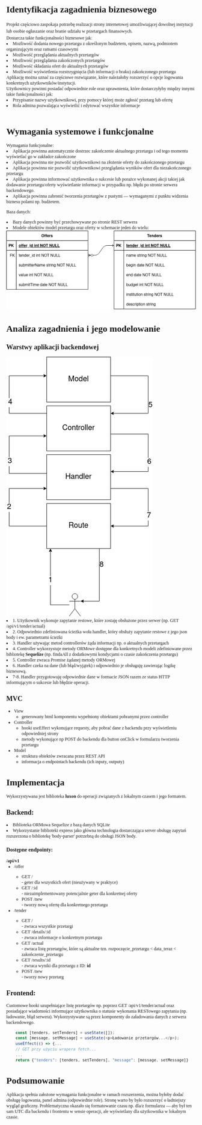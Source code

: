 <span style="font-size:12px;font-family: 'Times New Roman'">
<h1>Identyfikacja zagadnienia biznesowego</h1>
Projekt częściowo zaspokaja potrzebę realizacji strony internetowej umożliwiającej dowolnej instytucji lub osobie ogłaszanie oraz branie udziału w przetargach finansowych. <br>
Dostarcza takie funkcjonalności biznesowe jak:
<li> Możliwość dodania nowego przetargu z określonym budżetem, opisem, nazwą, podmiotem organizującym oraz ramami czasowymi
<li> Możliwość przeglądania aktualnych przetargów
<li> Możliwość przeglądania zakończonych przetargów
<li> Możliwość składania ofert do aktualnych przetargów
<li> Możliwość wyświetlenia rozstrzygnięcia (lub informacji o braku) zakończonego przetargu

<br>
Aplikację można uznać za częściowe rozwiązanie, które należałoby rozszerzyć o opcje logowania konkretnych użytkowników/instytucji.<br>
Użytkownicy powinni posiadać odpowiednie role oraz uprawnienia, które dostarczyłyby między innymi takie funkcjonalności jak:
<li> Przypisanie nazwy użytkownikowi, przy pomocy której może zgłosić przetarg lub ofertę
<li> Rola admina pozwalająca wyświetlić i edytować wszystkie informacje
<br><br>

<h1>Wymagania systemowe i funkcjonalne</h1>
Wymagania funkcjonalne:
<li> Aplikacja powinna automatycznie dostrzec zakończenie aktualnego przetargu i od tego momentu wyświetlać go w zakładce zakończone
<li> Aplikacja powinna nie pozwolić użytkownikowi na złożenie oferty do zakończonego przetargu
<li> Aplikacja powinna nie pozwolić użytkownikowi przeglądania wyników ofert dla niezakończonego przetargu
<li> Aplikacja powinna informować użytkownika o sukcesie lub porażce wykonanej akcji takiej jak dodawanie przetargu/oferty wyświetlanie informacji w przypadku np. błędu po stronie serwera backendowego.
<li> Aplikacja powinna zabronić tworzenia przetargów z pustymi — wymaganymi z punktu widzenia biznesu polami np. budżetem.

Baza danych:
<li>Bazy danych powinny być przechowywane po stronie REST serwera
<li>Modele obiektów model przetargu oraz oferty w schemacie jeden do wielu:<br>
<img src="./models.png" alt="alt text" title="image Title" />

<h1>Analiza zagadnienia i jego modelowanie</h1>
<h2>Warstwy aplikacji backendowej</h2>
<img src="./backendflow.png" alt="alt text" title="image Title" />
<li>1. Użytkownik wykonuje zapytanie restowe, które zostaję obsłużone przez serwer (np. GET /api/v1/tender/actual)
<li>2. Odpowiednio zdefiniowana ścieżka woła handler, który obsłuży zapytanie restowe z jego json body i ew. parametrami ścieżki
<li>3. Handler używając metod controllerów żąda informacji np. o aktualnych przetargach
<li>4. Controller wykorzystuje metody ORMowe dostępne dla konkretnych modeli zdefiniowane przez bibliotekę <b>Sequelize</b> (np. findaAll z dodatkowymi kondycjami o czasie zakończenia przetargu)
<li>5. Controller zwraca Promise żądanej metody ORMowej
<li>6. Handler czeka na dane (lub błąd/wyjątek) i odpowiednio je obsługuję zawierając logikę biznesową.
<li>7-8. Handler przygotowuję odpowiednie dane w formacie JSON razem ze status HTTP informującym o sukcesie lub błędzie operacji.

<h2>MVC</h2>
<ul>
<li> View
 <ul>
 <li> generowany html komponentu wypełniony obiektami pobranymi przez controller
 </ul>
<li> Controller
 <ul>
 <li> hooki useEffect wykonujące requesty, aby pobrać dane z backendu przy wyświetleniu odpowiedniej strony
 <li> metody wykonujące np POST do backendu dla button onClick w formularzu tworzenia przetargu
 </ul>
<li> Model
 <ul>
 <li> struktura obiektów zwracana przez REST API
 <li> informacja o endpointach backendu (ich inputy, outputy) 
 </ul>
</ul>

<h1>Implementacja</h1>
Wykorzystywana jest biblioteka <b>luxon</b> do operacji związanych z lokalnym czasem i jego formatem.
<h2>Backend:</h2>
<li> Biblioteka ORMowa Sequelize z bazą danych SQLite
<li> Wykorzystanie biblioteki express jako główna technologia dostarczająca server obsługę zapytań rozszerzona o bibliotekę 'body-parser' potrzebną do obsługi JSON body.
<h3>Dostępne endpointy:</h3>
 <b>/api/v1</b>
 <ul>
  <li>/offer</li>
  <ul>
    <li>GET /</li> - geter dla wszystkich ofert (nieużywany w praktyce)
    <li>GET /:id</li> - niezaimplementowany potencjalnie geter dla konkretnej oferty
    <li>POST /new</li> - tworzy nową ofertę dla konkretnego przetargu
  </ul>
  <li>/tender</li>
  <ul>
    <li>GET /</li> - zwraca wszystkie przetargi
    <li>GET /details/:id</li> - zwraca informacje o konkretnym przetargu
    <li>GET /actual</li> - zwraca listę przetargów, które są aktualne tzn. rozpoczęcie_przetargu < data_teraz < zakończenie_przetargu
    <li>GET /results/:id </li> - zwraca wyniki dla przetargu z ID: <b>id</b>
    <li>POST /new </li> - tworzy nowy przetarg
  </ul>  
</ul> 
<h2>Frontend:</h2>
Customowe hooki uzupełniające listę przetargów np. poprzez GET /api/v1/tender/actual oraz posiadające wiadomości informujące użytkownika o statusie wykonania RESTowego zapytania (np. ładowanie, błąd serwera). Wykorzystywane są przez komponenty do załadowania danych z serwera backendowego.

```javascript
    const [tenders, setTenders] = useState([]);
    const [message, setMessage] = useState(<p>Ładowanie przetargów...</p>);
    useEffect(() => {...
    // GET przy użyciu wrapera fetch...
    ...
    return {"tenders": [tenders, setTenders], "message": [message, setMessage]}
```

<h1>Podsumowanie</h1>
Aplikacja spełnia założone wymagania funkcjonalne w ramach rozszerzenia, można byłoby dodać obsługę logowania, panel admina (odpowiednie role). Stronę warto by było rozszerzyć o ładniejszy wygląd graficzny.
Problematyczna okazało się formatowanie czasu np. dla/z formularza — aby był ten sam UTC dla backendu i frontentu w sensie operacji, ale wyświetlany dla użytkownika w lokalnym czasie.
</span>


